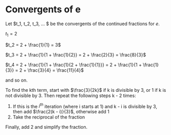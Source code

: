 # Convergents of e
Let $t_1, t_2, t_3, ... $ be the convergents of the continued fractions for $e$.

$t_1 = 2$

$t_2 = 2 + \frac{1}{1} = 3$

$t_3 = 2 + \frac{1}{1 + \frac{1}{2}} = 2 + \frac{2}{3} = \frac{8}{3}$

$t_4 = 2 + \frac{1}{1 + \frac{1}{2 + \frac{1}{1}}} = 2 + \frac{1}{1 + \frac{1}{3}} = 2 + \frac{3}{4} = \frac{11}{4}$

and so on.

To find the kth term, start with $\frac{3}{2k}$ if k is divisible by 3, or 1 if k is not divisible by 3. Then repeat the following steps k - 2 times:

1. If this is the $i^{th}$ iteration (where i starts at 1) and k - i is divisible by 3, then add $\frac{2(k - i)}{3}$, otherwise add 1
1. Take the reciprocal of the fraction

Finally, add 2 and simplify the fraction.
